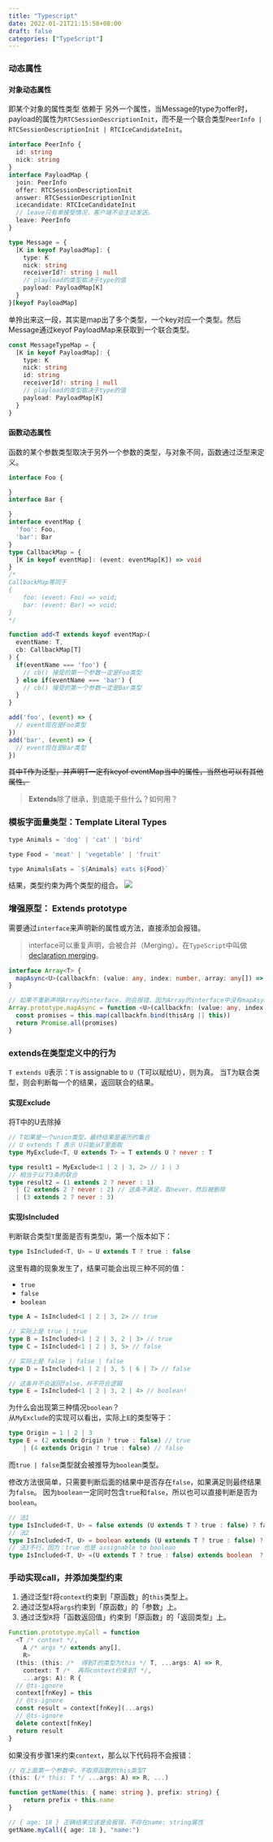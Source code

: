 ```yaml
---
title: "Typescript"
date: 2022-01-21T21:15:58+08:00
draft: false
categories: ["TypeScript"]
---
```


### 动态属性

#### 对象动态属性

即某个对象的属性类型 依赖于 另外一个属性，当Message的type为offer时，payload的属性为`RTCSessionDescriptionInit`，而不是一个联合类型`PeerInfo | RTCSessionDescriptionInit | RTCIceCandidateInit`。
```ts
interface PeerInfo {
  id: string
  nick: string
}
interface PayloadMap {
  join: PeerInfo
  offer: RTCSessionDescriptionInit
  answer: RTCSessionDescriptionInit
  icecandidate: RTCIceCandidateInit
  // leave只有单接受情况，客户端不会主动发送。
  leave: PeerInfo
}

type Message = {
  [K in keyof PayloadMap]: {
    type: K
    nick: string
    receiverId?: string | null
    // playload的类型取决于type的值
    payload: PayloadMap[K]
  }
}[keyof PayloadMap]

```

单拎出来这一段，其实是map出了多个类型，一个key对应一个类型。然后Message通过keyof PayloadMap来获取到一个联合类型。
```ts
const MessageTypeMap = {
  [K in keyof PayloadMap]: {
    type: K
    nick: string
    id: string
    receiverId?: string | null
    // playload的类型取决于type的值
    payload: PayloadMap[K]
  }
}
```


#### 函数动态属性

函数的某个参数类型取决于另外一个参数的类型，与对象不同，函数通过泛型来定义。
```ts
interface Foo {

}
interface Bar {

}
interface eventMap {
  'foo': Foo,
  'bar': Bar
}
type CallbackMap = {
  [K in keyof eventMap]: (event: eventMap[K]) => void
}
/*
CallbackMap等同于
{
    foo: (event: Foo) => void;
    bar: (event: Bar) => void;
}
*/

function add<T extends keyof eventMap>(
  eventName: T,
  cb: CallbackMap[T]
) {
  if(eventName === 'foo') {
    // cb() 接受的第一个参数一定是Foo类型
  } else if(eventName === 'bar') {
    // cb() 接受的第一个参数一定是Bar类型
  }
}

add('foo', (event) => {
  // event现在是Foo类型
})
add('bar', (event) => {
  // event现在是Bar类型
})
```
~~其中T作为泛型，并声明T一定有keyof eventMap当中的属性，当然也可以有其他属性。~~

> **Extends**除了继承，到底能干些什么？如何用？


### 模板字面量类型：Template Literal Types

```javascript
type Animals = 'dog' | 'cat' | 'bird'

type Food = 'meat' | 'vegetable' | 'fruit'

type AnimalsEats = `${Animals} eats ${Food}`
```
结果，类型约束为两个类型的组合。
![](/images/2022-03-11-13-53-57.png)


### 增强原型： Extends prototype
需要通过`interface`来声明新的属性或方法，直接添加会报错。
> interface可以重复声明，会被合并（Merging）。在`TypeScript`中叫做[declaration merging](https://www.typescriptlang.org/docs/handbook/declaration-merging.html)。
```typescript
interface Array<T> {
  mapAsync<U>(callbackfn: (value: any, index: number, array: any[]) => Promise<U>, thisArg?: any): Promise<U[]>
}

// 如果不重新声明Array的interface，则会报错，因为Array的interface中没有mapAsync方法。
Array.prototype.mapAsync = function <U>(callbackfn: (value: any, index: number, array: any[]) => Promise<U>, thisArg?: any): Promise<U[]> {
  const promises = this.map(callbackfn.bind(thisArg || this))
  return Promise.all(promises)
}
```


### extends在类型定义中的行为

`T extends U`表示：`T` is assignable to `U`（T可以赋给U），则为真。
当T为联合类型，则会判断每一个的结果，返回联合的结果。

#### 实现Exclude
将T中的U去除掉
```typescript
// T如果是一个union类型，最终结果是遍历的集合
// U extends T 表示 U只能从T里面取
type MyExclude<T, U extends T> = T extends U ? never : T

type result1 = MyExclude<1 | 2 | 3, 2> // 1 | 3
// 相当于以下3条的联合
type result2 = (1 extends 2 ? never : 1)
  | (2 extends 2 ? never : 2) // 这条不满足，取never，然后被删除
  | (3 extends 2 ? never : 3)

```

#### 实现IsIncluded
判断联合类型`T`里面是否有类型`U`，第一个版本如下：
```typescript
type IsIncluded<T, U> = U extends T ? true : false
```
这里有趣的现象发生了，结果可能会出现三种不同的值：

- `true`
- `false`
- `boolean`

```ts
type A = IsIncluded<1 | 2 | 3, 2> // true

// 实际上是 true | true
type B = IsIncluded<1 | 2 | 3, 2 | 3> // true
type C = IsIncluded<1 | 2 | 3, 5> // false

// 实际上是 false | false | false
type D = IsIncluded<1 | 2 | 3, 5 | 6 | 7> // false

// 这条并不会返回false，并不符合逻辑
type E = IsIncluded<1 | 2 | 3, 2 | 4> // boolean!
```

为什么会出现第三种情况`boolean`？\
从`MyExclude`的实现可以看出，实际上`E`的类型等于：
```ts
type Origin = 1 | 2 | 3
type E = (2 extends Origin ? true : false) // true
    | (4 extends Origin ? true : false) // false
```

而`true | false`类型就会被推导为`boolean`类型。

修改方法很简单，只需要判断后面的结果中是否存在`false`，如果满足则最终结果为`false`。
因为`boolean`一定同时包含`true`和`false`，所以也可以直接判断是否为`boolean`。

```ts
// 法1
type IsIncluded<T, U> = false extends (U extends T ? true : false) ? false : true
// 法2
type IsIncluded<T, U> = boolean extends (U extends T ? true : false) ? false : true
// 法3不行，因为：true 也是 assignable to boolean
type IsIncluded<T, U> =(U extends T ? true : false) extends boolean  ? false : true
```


### 手动实现call，并添加类型约束

1. 通过泛型`T`将`context`约束到「原函数」的`this`类型上。
2. 通过泛型`A`将`args`约束到「原函数」的「参数」上。
3. 通过泛型`R`将「函数返回值」约束到「原函数」的「返回类型」上。

```ts
Function.prototype.myCall = function
  <T /* context */,
    A /* args */ extends any[],
    R>
  (this: (this: /*  得到T的类型为this */ T, ...args: A) => R,
    context: T /*  再将context约束到T */,
    ...args: A): R {
  // @ts-ignore
  context[fnKey] = this
  // @ts-ignore
  const result = context[fnKey](...args)
  // @ts-ignore
  delete context[fnKey]
  return result
}
```
如果没有步骤1来约束`context`，那么以下代码将不会报错：


```ts
// 在上面第一个参数中，不取原函数的this类型T
(this: (/* this: T */ ...args: A) => R, ...)

function getName(this: { name: string }, prefix: string) {
    return prefix + this.name
}

// { age: 18 } 正确结果应该是会报错，不存在name: string属性
getName.myCall({ age: 18 }, "name:")
```